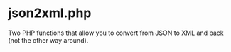 # json2xml.php

Two PHP functions that allow you to convert from JSON to XML and back (not the other way around).
